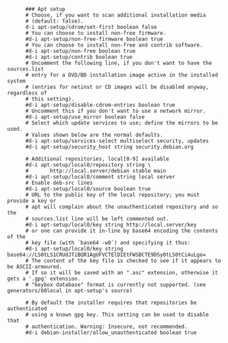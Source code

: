           ### Apt setup
          # Choose, if you want to scan additional installation media
          # (default: false).
          d-i apt-setup/cdrom/set-first boolean false
          # You can choose to install non-free firmware.
          #d-i apt-setup/non-free-firmware boolean true
          # You can choose to install non-free and contrib software.
          #d-i apt-setup/non-free boolean true
          #d-i apt-setup/contrib boolean true
          # Uncomment the following line, if you don't want to have the sources.list
          # entry for a DVD/BD installation image active in the installed system
          # (entries for netinst or CD images will be disabled anyway, regardless of
          # this setting).
          #d-i apt-setup/disable-cdrom-entries boolean true
          # Uncomment this if you don't want to use a network mirror.
          #d-i apt-setup/use_mirror boolean false
          # Select which update services to use; define the mirrors to be used.
          # Values shown below are the normal defaults.
          #d-i apt-setup/services-select multiselect security, updates
          #d-i apt-setup/security_host string security.debian.org
          
          # Additional repositories, local[0-9] available
          #d-i apt-setup/local0/repository string \
          #       http://local.server/debian stable main
          #d-i apt-setup/local0/comment string local server
          # Enable deb-src lines
          #d-i apt-setup/local0/source boolean true
          # URL to the public key of the local repository; you must provide a key or
          # apt will complain about the unauthenticated repository and so the
          # sources.list line will be left commented out.
          #d-i apt-setup/local0/key string http://local.server/key
          # or one can provide it in-line by base64 encoding the contents of the
          # key file (with `base64 -w0`) and specifying it thus:
          #d-i apt-setup/local0/key string base64://LS0tLS1CRUdJTiBQR1AgUFVCTElDIEtFWSBCTE9DSy0tLS0tCi4uLgo=
          # The content of the key file is checked to see if it appears to be ASCII-armoured.
          # If so it will be saved with an ".asc" extension, otherwise it gets a '.gpg' extension.
          # "keybox database" format is currently not supported. (see generators/60local in apt-setup's source)
          
          # By default the installer requires that repositories be authenticated
          # using a known gpg key. This setting can be used to disable that
          # authentication. Warning: Insecure, not recommended.
          #d-i debian-installer/allow_unauthenticated boolean true
